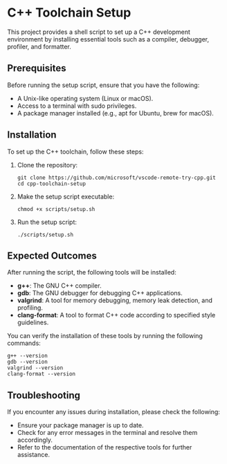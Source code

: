 # C++ Toolchain Setup

This project provides a shell script to set up a C++ development environment by installing essential tools such as a compiler, debugger, profiler, and formatter.

## Prerequisites

Before running the setup script, ensure that you have the following:

- A Unix-like operating system (Linux or macOS).
- Access to a terminal with sudo privileges.
- A package manager installed (e.g., apt for Ubuntu, brew for macOS).

## Installation

To set up the C++ toolchain, follow these steps:

1. Clone the repository:

   ```
   git clone https://github.com/microsoft/vscode-remote-try-cpp.git
   cd cpp-toolchain-setup
   ```

2. Make the setup script executable:

   ```
   chmod +x scripts/setup.sh
   ```

3. Run the setup script:

   ```
   ./scripts/setup.sh
   ```

## Expected Outcomes

After running the script, the following tools will be installed:

- **g++**: The GNU C++ compiler.
- **gdb**: The GNU debugger for debugging C++ applications.
- **valgrind**: A tool for memory debugging, memory leak detection, and profiling.
- **clang-format**: A tool to format C++ code according to specified style guidelines.

You can verify the installation of these tools by running the following commands:

```
g++ --version
gdb --version
valgrind --version
clang-format --version
```

## Troubleshooting

If you encounter any issues during installation, please check the following:

- Ensure your package manager is up to date.
- Check for any error messages in the terminal and resolve them accordingly.
- Refer to the documentation of the respective tools for further assistance.